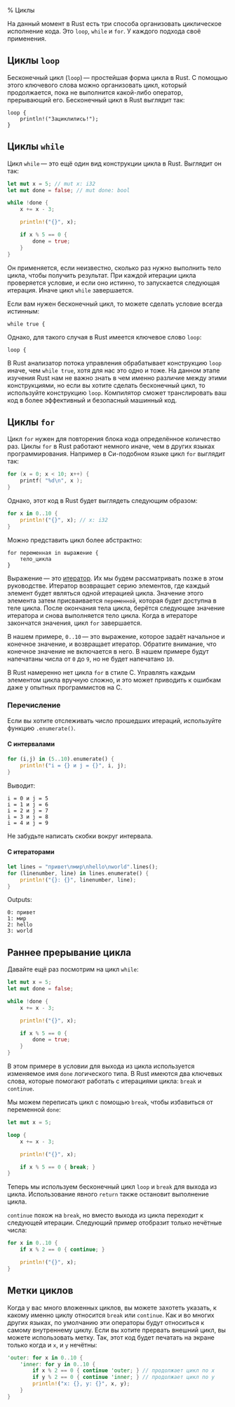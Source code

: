 % Циклы

На данный момент в Rust есть три способа организовать циклическое исполнение
кода. Это `loop`, `while` и `for`. У каждого подхода своё применения.

## Циклы `loop`

Бесконечный цикл (`loop`) — простейшая форма цикла в Rust. С помощью этого
ключевого слова можно организовать цикл, который продолжается, пока не
выполнится какой-либо оператор, прерывающий его. Бесконечный цикл в Rust
выглядит так:

```rust,ignore
loop {
    println!("Зациклились!");
}
```

## Циклы `while`

Цикл `while` — это ещё один вид конструкции цикла в Rust. Выглядит он так:

```rust
let mut x = 5; // mut x: i32
let mut done = false; // mut done: bool

while !done {
    x += x - 3;

    println!("{}", x);

    if x % 5 == 0 {
        done = true;
    }
}
```

Он применяется, если неизвестно, сколько раз нужно выполнить тело цикла, чтобы
получить результат. При каждой итерации цикла проверяется условие, и если оно
истинно, то запускается следующая итерация. Иначе цикл `while` завершается.

Если вам нужен бесконечный цикл, то можете сделать условие всегда истинным:

```rust,ignore
while true {
```

Однако, для такого случая в Rust имеется ключевое слово `loop`:

```rust,ignore
loop {
```

В Rust анализатор потока управления обрабатывает конструкцию `loop` иначе, чем
`while true`, хотя для нас это одно и тоже. На данном этапе изучения Rust нам не
важно знать в чем именно различие между этими конструкциями, но если вы хотите
сделать бесконечный цикл, то используйте конструкцию `loop`. Компилятор
сможет транслировать ваш код в более эффективный и безопасный машинный код.

<a name="for"></a>
## Циклы `for`

Цикл `for` нужен для повторения блока кода определённое количество раз. Циклы
`for` в Rust работают немного иначе, чем в других языках программирования.
Например в Си-подобном языке цикл `for` выглядит так:

```c
for (x = 0; x < 10; x++) {
    printf( "%d\n", x );
}
```

Однако, этот код в Rust будет выглядеть следующим образом:

```rust
for x in 0..10 {
    println!("{}", x); // x: i32
}
```

Можно представить цикл более абстрактно:

```ignore
for переменная in выражение {
    тело_цикла
}
```

Выражение — это [итератор][iterator]. Их мы будем рассматривать позже в этом
руководстве. Итератор возвращает серию элементов, где каждый элемент будет
являться одной итерацией цикла. Значение этого элемента затем присваивается
`переменной`, которая будет доступна в теле цикла. После окончания тела цикла,
берётся следующее значение итератора и снова выполняется тело цикла. Когда в
итераторе закончатся значения, цикл `for` завершается.

[iterator]: iterators.html

В нашем примере, `0..10` — это выражение, которое задаёт начальное и конечное
значение, и возвращает итератор. Обратите внимание, что конечное значение не
включается в него. В нашем примере будут напечатаны числа от `0` до `9`, но не
будет напечатано `10`.

В Rust намеренно нет цикла `for` в стиле C. Управлять каждым элементом цикла
вручную сложно, и это может приводить к ошибкам даже у опытных программистов на
C.

### Перечисление

Если вы хотите отслеживать число прошедших итераций, используйте функцию
`.enumerate()`.

#### С интервалами

```rust
for (i,j) in (5..10).enumerate() {
    println!("i = {} и j = {}", i, j);
}
```

Выводит:

```text
i = 0 и j = 5
i = 1 и j = 6
i = 2 и j = 7
i = 3 и j = 8
i = 4 и j = 9
```

Не забудьте написать скобки вокруг интервала.

#### С итераторами

```rust
let lines = "привет\nмир\nhello\nworld".lines();
for (linenumber, line) in lines.enumerate() {
    println!("{}: {}", linenumber, line);
}
```

Outputs:

```text
0: привет
1: мир
2: hello
3: world
```

## Раннее прерывание цикла

Давайте ещё раз посмотрим на цикл `while`:

```rust
let mut x = 5;
let mut done = false;

while !done {
    x += x - 3;

    println!("{}", x);

    if x % 5 == 0 {
        done = true;
    }
}
```

В этом примере в условии для выхода из цикла используется изменяемое имя `done`
логического типа. В Rust имеются два ключевых слова, которые помогают работать с
итерациями цикла: `break` и `continue`.

Мы можем переписать цикл с помощью `break`, чтобы избавиться от переменной
`done`:

```rust
let mut x = 5;

loop {
    x += x - 3;

    println!("{}", x);

    if x % 5 == 0 { break; }
}
```

Теперь мы используем бесконечный цикл `loop` и `break` для выхода из цикла.
Использование явного `return` также остановит выполнение цикла.

`continue` похож на `break`, но вместо выхода из цикла переходит к следующей
итерации. Следующий пример отобразит только нечётные числа:

```rust
for x in 0..10 {
    if x % 2 == 0 { continue; }

    println!("{}", x);
}
```

## Метки циклов

Когда у вас много вложенных циклов, вы можете захотеть указать, к какому именно
циклу относится `break` или `continue`. Как и во многих других языках, по
умолчанию эти операторы будут относиться к самому внутреннему циклу. Если вы
хотите прервать внешний цикл, вы можете использовать метку. Так, этот код будет
печатать на экране только когда и `x`, и `y` нечётны:

```rust
'outer: for x in 0..10 {
    'inner: for y in 0..10 {
        if x % 2 == 0 { continue 'outer; } // продолжает цикл по x
        if y % 2 == 0 { continue 'inner; } // продолжает цикл по y
        println!("x: {}, y: {}", x, y);
    }
}
```
